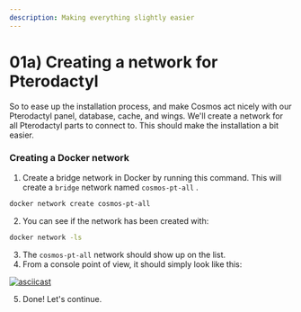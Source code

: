 ```yaml
---
description: Making everything slightly easier
---
```


# 01a) Creating a network for Pterodactyl

So to ease up the installation process, and make Cosmos act nicely with our Pterodactyl panel, database, cache, and wings. We'll create a network for all Pterodactyl parts to connect to. This should make the installation a bit easier.

### Creating a Docker network

1. Create a bridge network in Docker by running this command. This will create a `bridge` network named `cosmos-pt-all` .&#x20;

```bash
docker network create cosmos-pt-all
```

2. You can see if the network has been created with:

```bash
docker network -ls
```

3. The `cosmos-pt-all` network should show up on the list.
4. From a console point of view, it should simply look like this:

[![asciicast](https://asciinema.org/a/lkciJpNyCsAEjunl9cIW5SDYj.svg)](https://asciinema.org/a/lkciJpNyCsAEjunl9cIW5SDYj)

5. Done! Let's continue.
